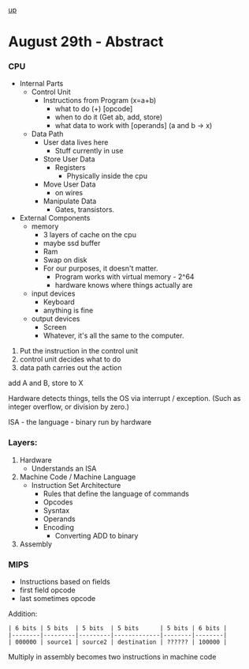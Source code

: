 [up](./index.html)

# August 29th - Abstract

### CPU
- Internal Parts
    - Control Unit
        - Instructions from Program (x=a+b)
            - what to do (+) [opcode]
            - when to do it (Get ab, add, store)
            - what data to work with [operands] (a and b -> x)
    - Data Path
        - User data lives here
            - Stuff currently in use
        - Store User Data
            - Registers
                - Physically inside the cpu
        - Move User Data
            - on wires
        - Manipulate Data
            - Gates, transistors.
- External Components
    - memory
        - 3 layers of cache on the cpu
        - maybe ssd buffer
        - Ram
        - Swap on disk
        - For our purposes, it doesn't matter.
            - Program works with virtual memory - 2^64
            - hardware knows where things actually are
    - input devices
        - Keyboard
        - anything is fine
    - output devices
        - Screen
        - Whatever, it's all the same to the computer.

1. Put the instruction in the control unit
2. control unit decides what to do
3. data path carries out the action

add A and B, store to X

Hardware detects things, tells the OS via interrupt / exception.
(Such as integer overflow, or division by zero.)

ISA - the language - binary run by hardware

### Layers:
1. Hardware
    - Understands an ISA
2. Machine Code / Machine Language
    - Instruction Set Architecture
        - Rules that define the language of commands
        - Opcodes
        - Sysntax
        - Operands
        - Encoding
            - Converting ADD to binary
3. Assembly

### MIPS
- Instructions based on fields
- first field opcode
- last sometimes opcode

Addition:
```
| 6 bits | 5 bits  | 5 bits  | 5 bits      | 5 bits | 6 bits |  
|--------|---------|---------|-------------|--------|--------|  
| 000000 | source1 | source2 | destination | ?????? | 100000 |
```

Multiply in assembly becomes two instructions in machine code
